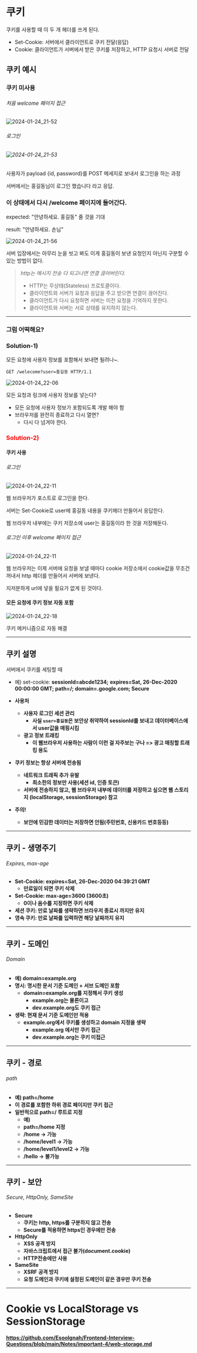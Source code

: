 # 쿠키

쿠키를 사용할 때 이 두 개 헤더를 쓰게 된다.  

- Set-Cookie: 서버에서 클라이언트로 쿠키 전달(응답)
- Cookie: 클라이언트가 서버에서 받은 쿠키를 저장하고, HTTP 요청시 서버로 전달

  

## 쿠키 예시

### 쿠키 미사용

###### 처음 welcome 페이지 접근

  

![2024-01-24_21-52](/hyunwlee/images/cookie/2024-01-24_21-52.png)

  

###### 로그인  

  

######  ![2024-01-24_21-53](/hyunwlee/images/cookie/2024-01-24_21-53.png)



사용자가 payload {id, password}를 POST 메세지로 보내서 로그인을 하는 과정  

서버에서는 홍길동님이 로그인 했습니다 라고 응답.  

  

### 이 상태에서 다시 /welcome 페이지에 들어간다.

  

expected: "안녕하세요. 홍길동" 줄 것을 기대

result: "안녕하세요. 손님"

  

![2024-01-24_21-56](/hyunwlee/images/cookie/2024-01-24_21-56.png)

  

서버 입장에서는 아무리 눈을 씻고 봐도 이게 홍길동이 보낸 요청인지 아닌지 구분할 수 있는 방법이 없다.  

  

><i>http는 메시지 전송 다 되고나면 연결 끊어버린다.</i>  
>
>- HTTP는 무상태(Stateless) 프로토콜이다.
>- 클라이언트와 서버가 요청과 응답을 주고 받으면 연결이 끊어진다.
>- 클라이언트가 다시 요청하면 서버는 이전 요청을 기억하지 못한다.
>- 클라이언트와 서버는 서로 상태를 유지하지 않는다.

  

---



### 그럼 어떡해요?

  

### Solution-1)

모든 요청에 사용자 정보를 포함해서 보내면 될려나~.  

`GET /welecome?user=홍길동 HTTP/1.1`  

![2024-01-24_22-06](/hyunwlee/images/cookie/2024-01-24_22-06.png)

  

모든 요청과 링크에 사용자 정보를 넣는다?  

- 모든 요청에 사용자 정보가 포함되도록 개발 해야 함
- 브라우저를 완전히 종료하고 다시 열면?
  - 다시 다 넘겨야 한다.

  

<h3 style='color: red'>Solution-2)</h3>

#### 쿠키 사용

###### 로그인

![2024-01-24_22-11](/hyunwlee/images/cookie/2024-01-24_22-11.png)  

웹 브라우저가 포스트로 로그인을 한다.  

서버는 Set-Cookie로 user에 홍길동 내용을 쿠키헤더 만들어서 응답한다.  

  

웹 브라우저 내부에는 쿠키 저장소에 user는 홍길동이라 한 것을 저장해둔다.  

  

###### 로그인 이후 welcome 페이지 접근

![2024-01-24_22-11](/hyunwlee/images/cookie/2024-01-24_22-11.png)

웹 브라우저는 이제 서버에 요청을 보낼 때마다 cookie 저장소에서 cookie값을 무조건 꺼내서 http 헤더를 만들어서 서버에 보낸다.  

  

지저분하게 url에 넣을 필요가 없게 된 것이다.



#### 모든 요청에 쿠키 정보 자동 포함

![2024-01-24_22-18](/hyunwlee/images/cookie/2024-01-24_22-18.png)  

  

  

쿠키 메커니즘으로 자동 해결  

  

---

  

## 쿠키 설명



서버에서 쿠키를 세팅할 때  

- 예) set-cookie: <strong>sessionId=abcde1234;</strong> <strong>expires<strong>=Sat, 26-Dec-2020 00:00:00 GMT; <strong>path=/;</strong> <strong>domain</strong>=.google.com; <strong>Secure</strong>
- 사용처
  - 사용자 로그인 세션 관리
    - 사실 `user=홍길동`은 보안상 취약하여 sessionId를 보내고 데이터베이스에서 user값을 매핑시킴
  - 광고 정보 트래킹
    - 이 웹브라우저 사용하는 사람이 이런 걸 자주보는 구나 => 광고 매칭할 트래킹 용도

- 쿠키 정보는 항상 서버에 전송됨
  - 네트워크 트래픽 추가 유발
    - 최소한의 정보만 사용(세션 id, 인증 토큰)
  - 서버에 전송하지 않고, 웹 브라우저 내부에 데이터를 저장하고 싶으면 웹 스토리지 (localStorage, sessionStorage) 참고

- 주의!
  - 보안에 민감한 데이터는 저장하면 안됨(주민번호, 신용카드 번호등등)

  

---



## 쿠키 - 생명주기

###### Expires, max-age

- Set-Cookie: <strong>expires</strong>=Sat, 26-Dec-2020 04:39:21 GMT
  - 만료일이 되면 쿠키 삭제
- Set-Cookie: <strong>max-age</strong>=3600 (3600초)
  - 0이나 음수를 지정하면 쿠키 삭제
- 세션 쿠키: 만료 날짜를 생략하면 브라우저 종료시 까지만 유지
- 영속 쿠키: 만료 날짜를 입력하면 해당 날짜까지 유지

  

---

  

## 쿠키 - 도메인

###### Domain

- 예) domain=example.org
- 명시: 명시한 문서 기준 도메인 + 서브 도메인 포함
  - domain=example.org를 지정해서 쿠키 생성
    - example.org는 물론이고
    - dev.example.org도 쿠키 접근
- 생략: 현재 문서 기준 도메인만 적용
  - example.org에서 쿠키를 생성하고 domain 지정을 생략
    - example.org 에서만 쿠키 접근
    - dev.example.org는 쿠키 미접근

  

---

  

## 쿠키 - 경로

###### path

- 예) path=/home
- 이 경로를 포함한 하위 경로 페이지만 쿠키 접근
- 일반적으로 path=/ 루트로 지정
  - 예)
  - path=/home  지정
  - /home -> 가능
  - /home/level1 -> 가능
  - /home/level1/level2 -> 가능
  - /hello -> 불가능

  

---

  

## 쿠키 - 보안

###### Secure, HttpOnly, SameSite

- Secure
  - 쿠키는 http, https를 구분하지 않고 전송
  - Secure를 적용하면 https인 경우에만 전송
- HttpOnly
  - XSS 공격 방지
  - 자바스크립트에서 접근 불가(document.cookie)
  - HTTP전송에만 사용
- SameSite
  - XSRF 공격 방지
  - 요청 도메인과 쿠키에 설정된 도메인이 같은 경우만 쿠키 전송





---

  

# Cookie vs LocalStorage vs SessionStorage

https://github.com/Esoolgnah/Frontend-Interview-Questions/blob/main/Notes/important-4/web-storage.md







  

